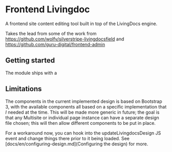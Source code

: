 # Frontend Livingdoc

A frontend site content editing tool built in top of the LivingDocs engine. 

Takes the lead from some of the work from https://github.com/wolfv/silverstripe-livingdocsfield 
and https://github.com/guru-digital/frontend-admin

## Getting started

The module ships with a 

## Limitations

The components in the current implemented design is based on Bootstrap 3, with the available components
all based on a specific implementation that _I_ needed at the time. This will be made more generic in future; the 
goal is that any Multisite or individual page instance can have a separate design file chosen; this will then 
allow different components to be put in place. 

For a workaround now, you can hook into the updateLivingdocsDesign JS event and change things there 
prior to it being loaded. See [docs/en/configuring-design.md](Configuring the design) for more. 